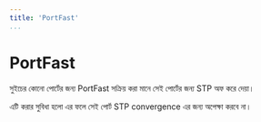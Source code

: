 ```yaml
---
title: 'PortFast'
...
```


# PortFast
সুইচের কোনো পোর্টের জন্য PortFast সক্রিয় করা মানে সেই পোর্টের জন্য STP অফ করে দেয়া।  

এটি  করার সুবিধা হলো এর ফলে সেই পোর্ট STP convergence এর জন্য অপেক্ষা করবে না।